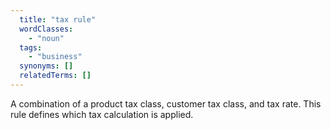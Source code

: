 ```yaml
---
  title: "tax rule"
  wordClasses:
    - "noun"
  tags:
    - "business"
  synonyms: []
  relatedTerms: []
---
```

A combination of a product tax class, customer tax class, and tax rate. This rule defines which tax calculation is applied.
